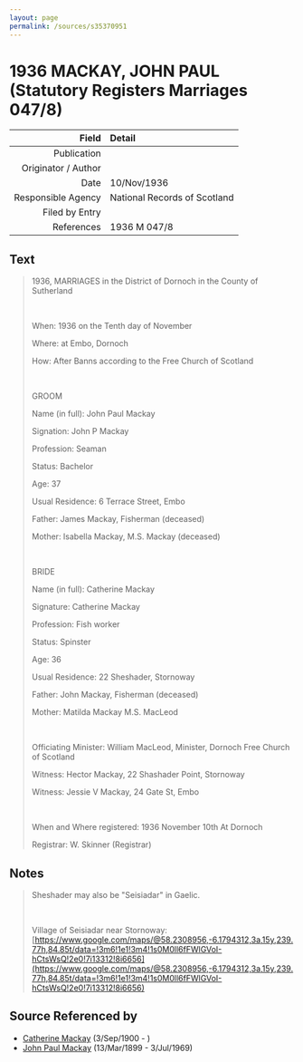 ```yaml
---
layout: page
permalink: /sources/s35370951
---
```


# 1936 MACKAY, JOHN PAUL (Statutory Registers Marriages 047/8)

Field | Detail
---:|:---
Publication | 
Originator / Author | 
Date | 10/Nov/1936
Responsible Agency | National Records of Scotland
Filed by Entry | 
References | 1936 M 047/8

## Text

> 1936, MARRIAGES in the District of Dornoch in the County of Sutherland
>
> <br/>
>
> When: 1936 on the Tenth day of November
>
> Where: at Embo, Dornoch
>
> How: After Banns according to the Free Church of Scotland
>
> <br/>
>
> GROOM
>
> Name (in full): John Paul Mackay
>
> Signation: John P Mackay
>
> Profession: Seaman
>
> Status: Bachelor
>
> Age: 37
>
> Usual Residence: 6 Terrace Street, Embo
>
> Father: James Mackay, Fisherman (deceased)
>
> Mother: Isabella Mackay, M.S. Mackay (deceased)
>
> <br/>
>
> BRIDE
>
> Name (in full): Catherine Mackay
>
> Signature: Catherine Mackay
>
> Profession: Fish worker
>
> Status: Spinster
>
> Age: 36
>
> Usual Residence: 22 Sheshader, Stornoway
>
> Father: John Mackay, Fisherman (deceased)
>
> Mother: Matilda Mackay M.S. MacLeod
>
> <br/>
>
> Officiating Minister: William MacLeod, Minister, Dornoch Free Church of Scotland
>
> Witness: Hector Mackay, 22 Shashader Point, Stornoway
>
> Witness: Jessie V Mackay, 24 Gate St, Embo
>
> <br/>
>
> When and Where registered: 1936 November 10th At Dornoch
>
> Registrar: W. Skinner (Registrar)
>

## Notes

> Sheshader may also be "Seisiadar" in Gaelic.
>
> <br/>
>
> Village of Seisiadar near Stornoway: [https://www.google.com/maps/@58.2308956,-6.1794312,3a,15y,239.77h,84.85t/data=!3m6!1e1!3m4!1s0M0ll6fFWlGVoI-hCtsWsQ!2e0!7i13312!8i6656](https://www.google.com/maps/@58.2308956,-6.1794312,3a,15y,239.77h,84.85t/data=!3m6!1e1!3m4!1s0M0ll6fFWlGVoI-hCtsWsQ!2e0!7i13312!8i6656)
>


## Source Referenced by

* [Catherine Mackay](../people/@28166672@-catherine-mackay-b1900-9-3-d.md) (3/Sep/1900 - )
* [John Paul Mackay](../people/@57646474@-john-paul-mackay-b1899-3-13-d1969-7-3.md) (13/Mar/1899 - 3/Jul/1969)
